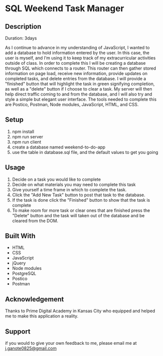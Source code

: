 # SQL Weekend Task Manager

## Description

Duration: 3days

As I continue to advance in my understanding of JavaScript, I wanted to add a database to hold information entered by the user. In this case, the user is myself, and I'm using it to keep track of my extracurricular activities outside of class. In order to complete this I will be creating a database through SQL which connects to a router. This router can then gather stored information on page load, receive new information, provide updates on completed tasks, and delete entries from the database. I will provide a "finished" button that will highlight the task in green signifying completion, as well as a "delete" button if I choose to clear a task. My server will then help direct traffic coming to and from the database, and I will also try and style a simple but elegant user interface. The tools needed to complete this are Postico, Postman, Node modules, JavaScript, HTML, and CSS. 

## Setup

1. npm install
2. npm run server
3. npm run client
4. create a database named weekend-to-do-app
5. use the table in database.sql file, and the default values to get you going

## Usage 

1. Decide on a task you would like to complete
2. Decide on what materials you may need to complete this task
3. Give yourself a time frame in which to complete the task.
4. Click the "Add New Task" button to post that task to the database.
5. If the task is done click the "Finished" button to show that the task is complete
6. To make room for more task or clear ones that are finished press the "Delete" button and the task will 
taken out of the database and be cleared from the DOM.


## Built With

- HTML
- CSS
- JavaScript
- jQuery
- Node modules
- PostgreSQL
- Postico
- Postman

## Acknowledgement

Thanks to Prime Digital Academy in Kansas City who equipped and helped me to make this application a reality.

## Support

if you would to give your own feedback to me, please email me at j.ganote0825@gmail.com